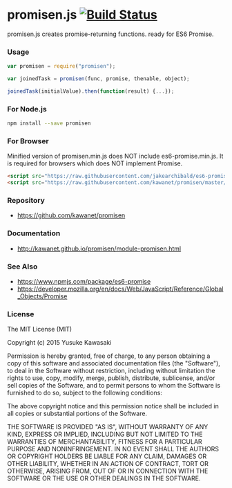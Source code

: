 # promisen.js [![Build Status](https://travis-ci.org/kawanet/promisen.svg?branch=master)](https://travis-ci.org/kawanet/promisen)

promisen.js creates promise-returning functions. ready for ES6 Promise.

### Usage

```js
var promisen = require("promisen");

var joinedTask = promisen(func, promise, thenable, object);

joinedTask(initialValue).then(function(result) {...});
```

### For Node.js

```sh
npm install --save promisen
```

### For Browser

Minified version of promisen.min.js does NOT include es6-promise.min.js.
It is required for browsers which does NOT implement Promise. 

```html
<script src="https://raw.githubusercontent.com/jakearchibald/es6-promise/master/dist/es6-promise.min.js"></script>
<script src="https://raw.githubusercontent.com/kawanet/promisen/master/dist/promisen.min.js"></script>
```

### Repository

- https://github.com/kawanet/promisen

### Documentation

- http://kawanet.github.io/promisen/module-promisen.html

### See Also

- https://www.npmjs.com/package/es6-promise
- https://developer.mozilla.org/en/docs/Web/JavaScript/Reference/Global_Objects/Promise

### License

The MIT License (MIT)

Copyright (c) 2015 Yusuke Kawasaki

Permission is hereby granted, free of charge, to any person obtaining a copy
of this software and associated documentation files (the "Software"), to deal
in the Software without restriction, including without limitation the rights
to use, copy, modify, merge, publish, distribute, sublicense, and/or sell
copies of the Software, and to permit persons to whom the Software is
furnished to do so, subject to the following conditions:

The above copyright notice and this permission notice shall be included in all
copies or substantial portions of the Software.

THE SOFTWARE IS PROVIDED "AS IS", WITHOUT WARRANTY OF ANY KIND, EXPRESS OR
IMPLIED, INCLUDING BUT NOT LIMITED TO THE WARRANTIES OF MERCHANTABILITY,
FITNESS FOR A PARTICULAR PURPOSE AND NONINFRINGEMENT. IN NO EVENT SHALL THE
AUTHORS OR COPYRIGHT HOLDERS BE LIABLE FOR ANY CLAIM, DAMAGES OR OTHER
LIABILITY, WHETHER IN AN ACTION OF CONTRACT, TORT OR OTHERWISE, ARISING FROM,
OUT OF OR IN CONNECTION WITH THE SOFTWARE OR THE USE OR OTHER DEALINGS IN THE
SOFTWARE.
